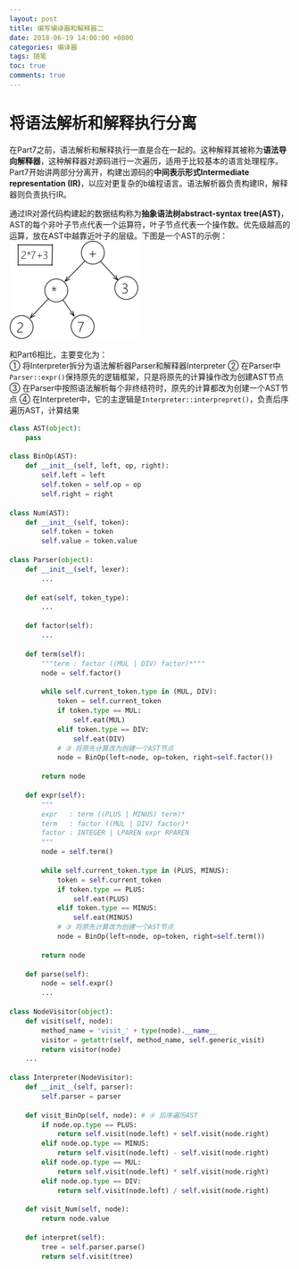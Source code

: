 ```yaml
---
layout: post
title: 编写编译器和解释器二
date: 2018-06-19 14:00:00 +0800
categories: 编译器
tags: 随笔
toc: true
comments: true
---
```


<!-- more -->
# 将语法解析和解释执行分离
在Part7之前，语法解析和解释执行一直是合在一起的。这种解释其被称为**语法导向解释器**，这种解释器对源码进行一次遍历，适用于比较基本的语言处理程序。Part7开始讲两部分分离开，构建出源码的**中间表示形式Intermediate representation (IR)**，以应对更复杂的b编程语言。语法解析器负责构建IR，解释器则负责执行IR。

通过IR对源代码构建起的数据结构称为**抽象语法树abstract-syntax tree(AST)**，AST的每个非叶子节点代表一个运算符，叶子节点代表一个操作数。优先级越高的运算，放在AST中越靠近叶子的层级。下图是一个AST的示例：
![](0619BuildASimpleInterpreter2/img01.png)

和Part6相比，主要变化为：  
① 将Interpreter拆分为语法解析器Parser和解释器Interpreter
② 在Parser中`Parser::expr()`保持原先的逻辑框架，只是将原先的计算操作改为创建AST节点
③ 在Parser中按照语法解析每个非终结符时，原先的计算都改为创建一个AST节点
④ 在Interpreter中，它的主逻辑是`Interpreter::interprepret()`，负责后序遍历AST，计算结果

``` python
class AST(object):
    pass

class BinOp(AST):
    def __init__(self, left, op, right):
        self.left = left
        self.token = self.op = op
        self.right = right

class Num(AST):
    def __init__(self, token):
        self.token = token
        self.value = token.value

class Parser(object):
    def __init__(self, lexer):
        ...

    def eat(self, token_type):
        ...

    def factor(self):
        ...

    def term(self):
        """term : factor ((MUL | DIV) factor)*"""
        node = self.factor()

        while self.current_token.type in (MUL, DIV):
            token = self.current_token
            if token.type == MUL:
                self.eat(MUL)
            elif token.type == DIV:
                self.eat(DIV)
            # ③ 将原先计算改为创建一个AST节点
            node = BinOp(left=node, op=token, right=self.factor())

        return node

    def expr(self):
        """
        expr   : term ((PLUS | MINUS) term)*
        term   : factor ((MUL | DIV) factor)*
        factor : INTEGER | LPAREN expr RPAREN
        """
        node = self.term()

        while self.current_token.type in (PLUS, MINUS):
            token = self.current_token
            if token.type == PLUS:
                self.eat(PLUS)
            elif token.type == MINUS:
                self.eat(MINUS)
            # ③ 将原先计算改为创建一个AST节点
            node = BinOp(left=node, op=token, right=self.term())

        return node

    def parse(self):
        node = self.expr()
        ...

class NodeVisitor(object):
    def visit(self, node):
        method_name = 'visit_' + type(node).__name__
        visitor = getattr(self, method_name, self.generic_visit)
        return visitor(node)
    ...

class Interpreter(NodeVisitor):
    def __init__(self, parser):
        self.parser = parser

    def visit_BinOp(self, node): # ④ 后序遍历AST
        if node.op.type == PLUS:
            return self.visit(node.left) + self.visit(node.right)
        elif node.op.type == MINUS:
            return self.visit(node.left) - self.visit(node.right)
        elif node.op.type == MUL:
            return self.visit(node.left) * self.visit(node.right)
        elif node.op.type == DIV:
            return self.visit(node.left) / self.visit(node.right)

    def visit_Num(self, node):
        return node.value

    def interpret(self):
        tree = self.parser.parse()
        return self.visit(tree)
```